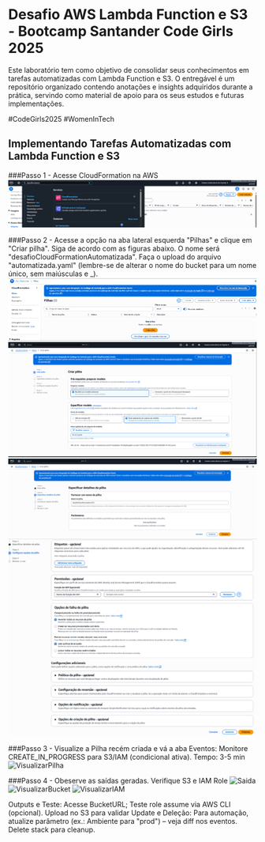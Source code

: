 # Desafio AWS Lambda Function e S3 - Bootcamp Santander Code Girls 2025
Este laboratório tem como objetivo de consolidar seus conhecimentos em tarefas automatizadas com Lambda Function e S3. O entregável é um repositório organizado contendo anotações e insights adquiridos durante a prática, servindo como material de apoio para os seus estudos e futuras implementações.

#CodeGirls2025 #WomenInTech

## Implementando Tarefas Automatizadas com Lambda Function e S3

###Passo 1 - Acesse CloudFormation na AWS
![CloudFormation](01-Acesse_CloudFormation.png)

###Passo 2 - Acesse a opção na aba lateral esquerda "Pilhas" e clique em "Criar pilha". Siga de acordo com as figuras abaixo. O nome será "desafioCloudFormationAutomatizada". Faça o upload do arquivo "automatizada.yaml" (lembre-se de alterar o nome do bucket para um nome único, sem maiúsculas e _).
![CriarPilha](01a-Criar_Pilha.png)
![CriarPilha2](02-Criar_Pilha.png)
![CriarPilha2](02a-Criar_Pilha.png)
![CriarPilha2](02b-Criar_Pilha.png)


###Passo 3 - Visualize a Pilha recém criada e vá a aba Eventos: Monitore CREATE_IN_PROGRESS para S3/IAM (condicional ativa). Tempo: 3-5 min 
![VisualizarPilha](03-Visualizar_Pilha.png)

###Passo 4 - Obeserve as saídas geradas. Verifique S3 e IAM Role
![Saida](04-Saida.png)
![VisualizarBucket](04-Visualizar_Bucket.png)
![VisualizarIAM](04-Visualizar_IAM.png)


Outputs e Teste: Acesse BucketURL; Teste role assume via AWS CLI (opcional). Upload no S3 para validar 
Update e Deleção: Para automação, atualize parâmetro (ex.: Ambiente para "prod") – veja diff nos eventos. Delete stack para cleanup.

